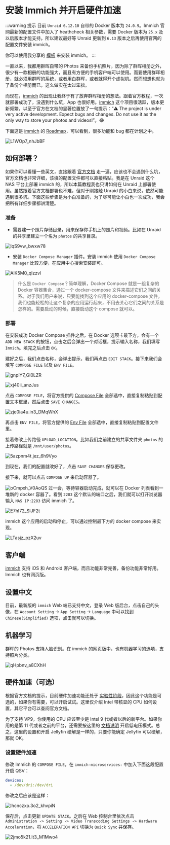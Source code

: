 # 安装 Immich 并开启硬件加速

:::warning 提示
目前 `Unraid 6.12.10` 自带的 Docker 版本为 `24.0.9`。Immich 官网最新的配置文件中加入了 heathcheck 相关参数，需要 Docker 版本为 `25.x` 及以后版本才能支持。所以建议最好等 Unraid 更新到 `6.13` 版本之后再使用官网的配置文件安装 immich。

你可以使用我分享的 [模板](/unraid/unraid_docker_template.md) 来安装 immich。
:::

一直以来，我都用群晖自带的 Photos 来备份手机照片，因为除了群晖相册之外，很少有一款相册的功能强大，而且有方便的手机客户端可以使用。而要使用群晖相册，就必须用群晖的系统，或者用白群晖，或者就得开个虚拟机。然而想想也就为了备份个相册而已，这么做实在太过笨拙。

而现在，[immich](https://immich.app/) 的出现让我终于有了放弃群晖相册的想法。跟着官方教程，一次就部署成功了，没遇到什么坑，App 也很好用。[immich](https://immich.app/) 这个项目很活跃，版本更新频繁，以至于官方在文档的显著位置放了一句提示：“⚠️ The project is under very active development. Expect bugs and changes. Do not use it as the only way to store your photos and videos!”。😂

下面这是 [immich](https://immich.app/) 的 [Roadmap](https://github.com/orgs/immich-app/projects/1/views/1)，可以看到，很多功能和 bug 都在计划之中。

![L1WOp7_nhJbBF](https://img-1255332810.cos.ap-chengdu.myqcloud.com/L1WOp7_nhJbBF.png)

## 如何部署？

如果你可以看懂一些英文，直接跟着 [官方文档](https://immich.app/docs/install/unraid) 走一遍，应该也不会遇到什么坑，官方文档也非常详细，该填的配置文件都可以直接粘贴。我是在 Unraid 这个 NAS 平台上部署 immich 的，所以本篇教程我也只讲如何在 Unraid 上部署使用。虽然跟着官方文档部署也不难，但对于刚接触 Unraid 的小白来说，依然可能遇到很多坑。下面这些步骤是为小白准备的，为了尽可能让小白也一次成功，我会把所有详细步骤都讲清楚。

### 准备

- 需要建一个照片存储目录，用来保存你手机上的照片和视频。比如在 Unraid 的共享里建立一个名为 `photos` 的共享目录。

![IqS9vw_bwxw78](https://img-1255332810.cos.ap-chengdu.myqcloud.com/IqS9vw_bwxw78.jpg)

- 安装 `Docker Compose Manager` 插件。安装 immich 使用 `Docker Compose Manager` 比较方便，在应用中心搜索安装即可。

![AlK5M0_qlzzvl](https://img-1255332810.cos.ap-chengdu.myqcloud.com/AlK5M0_qlzzvl.png)

> 什么是 `Docker Compose`？简单理解，Docker Compose 就是一组复杂的 Docker 容器集合，通过一个 docker-compose 文件来描述它们之间的关系。对于我们用户来说，只要能找到这个应用的 docker-compose 文件，我们也能轻松的让这个复杂的应用运行起来，不用去关心它们之间的关系是怎样的。需要启动的时候，直接启动这个 compose 就可以。

### 部署

在安装成功 Docker Compose 插件之后，在 Docker 选项卡最下方，会有一个 `ADD NEW STACK` 的按钮，点击之后会弹出一个对话框，提示输入名称，我们填写 `Immich`。填完之后点击 `OK`。

建好之后，我们点击名称，会弹出提示，我们再点击 `EDIT STACK`。接下来我们会填写 `COMPOSE FILE` 以及 `ENV FILE`。

![gnpiY7_Gl0LZR](https://img-1255332810.cos.ap-chengdu.myqcloud.com/gnpiY7_Gl0LZR.png)

![xj40ii_anzJus](https://img-1255332810.cos.ap-chengdu.myqcloud.com/xj40ii_anzJus.png)

点击 `COMPOSE FILE`，将官方提供的 [Compose File](https://github.com/immich-app/immich/releases/latest/download/docker-compose.yml) 全部选中，直接复制粘贴到配置文本框里，然后点击 `SAVE CHANGES`。

![zje0ia4u.in3_DMqWhX](https://img-1255332810.cos.ap-chengdu.myqcloud.com/zje0ia4u.in3_DMqWhX.png)

再点击 `ENV FILE`，将官方提供的 [Env File](https://github.com/immich-app/immich/releases/latest/download/example.env) 全部选中，直接复制粘贴到配置文件里。

接着修改上传路径 `UPLOAD_LOCATION`。比如我们之前建立的共享文件夹 `photos` 的上传路径就是 `/mnt/user/photos`。

![5azpnm4t.jez_6h9Vyo](https://img-1255332810.cos.ap-chengdu.myqcloud.com/5azpnm4t.jez_6h9Vyo.png)

到现在，我们的配置就改好了，点击 `SAVE CHANGES` 保存更改。

接下来，就可以点击 `COMPOSE UP` 来启动容器了。

![oCmpxh_V0AoQS](https://img-1255332810.cos.ap-chengdu.myqcloud.com/oCmpxh_V0AoQS.png)
过一会，等待容器启动完成，就可以在 Docker 列表看到一堆新的 docker 容器了。看到 `2283` 这个默认的端口之后，我们就可以打开浏览器输入 `NAS IP:2283` 访问 immich 了。

![E7hI72_SIJF2t](https://img-1255332810.cos.ap-chengdu.myqcloud.com/E7hI72_SIJF2t.png)

immich 这个应用的启动和停止，可以通过控制最下方的 docker compose 来实现。

![LTasjz_pzX2uv](https://img-1255332810.cos.ap-chengdu.myqcloud.com/LTasjz_pzX2uv.png)

## 客户端

[immich](https://immich.app/) 支持 iOS 和 Android 客户端，而且功能非常完善，备份功能非常好用。Immich 也有网页版。

## 设置中文

目前，最新版的 `immich` Web 端已支持中文，登录 Web 版后台，点击自己的头像，在 `Account Setting` -> `App Setting` -> `Language` 中可以找到 `Chinese(Simplified)` 选项，点击就可以切换。

## 机器学习

群晖的 Photos 支持人脸识别。在 immich 的网页版中，也有机器学习的选项，支持照片分类。

![qHpbnv_a8CXhH](https://img-1255332810.cos.ap-chengdu.myqcloud.com/qHpbnv_a8CXhH.png)

## 硬件加速（可选）

根据官方文档的提示，目前硬件加速功能还处于 [实验性阶段](https://immich.app/docs/features/hardware-transcoding)，因此这个功能是可选的，如果你有需要，可以开启试试。这里仅介绍 Intel 带核显的 CPU 如何设置，其它平台可以查阅官方文档。

为了支持 VP9，你使用的 CPU 应该至少是 Intel 9 代或者以后的新平台。如果你用的是第 11 代或者之前的平台，还需要按这里的 [文档说明](https://jellyfin.org/docs/general/administration/hardware-acceleration/intel/#configure-and-verify-lp-mode-on-linux) 开启低电压模式。总之，这里的设置和开启 Jellyfin 硬解是一样的，只要你能确定 Jellyfin 可以硬解，那就 OK。

### 设置硬件加速

修改 Immich 的 `COMPOSE FILE`，在 `immich-microservices:` 中加入下面这段配置开启 QSV：

```yml
devices:
  - /dev/dri:/dev/dri
```

修改之后应该是这样：

![lhcnczxp.3o2_khvpiN](https://img-1255332810.cos.ap-chengdu.myqcloud.com/lhcnczxp.3o2_khvpiN.png)

保存后，点击更新 `UPDATE STACK`。之后在 Web 控制台里依次点击 `Administration -> Setting -> Video Transcoding Settings -> Hardware Acceleration`，将 `ACCELERATION API` 切换为 `Quick Sync` 并保存。

![2jmo5k21.lt3_M1Mwo4](https://img-1255332810.cos.ap-chengdu.myqcloud.com/2jmo5k21.lt3_M1Mwo4.png)